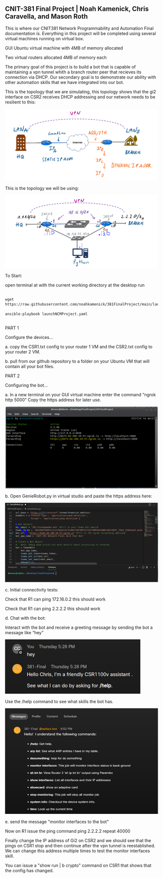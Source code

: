 ## CNIT-381 Final Project | Noah Kamenick, Chris Caravella, and Mason Roth
This is where our CNIT381 Network Programmability and Automation Final documentation is.
Everything in this project will be completed using several virtual machines running on virtual box.

GUI Ubuntu virtual machine with 4MB of memory allocated

Two virtual routers allocated 4MB of memory each

The primary goal of this project is to build a bot that is capable of maintaining a vpn tunnel whith a branch router peer that recieves its connection via DHCP. Our secondary goal is to demonstrate our ability with other automation skills that we have integrated into our bot.

This is the topology that we are simulating, this topology shows that the gi2 interface on CSR2 receives DHCP addressing and our network needs to be resilient to this:

![Topology1](images/Topology1.PNG)

This is the topology we will be using:

![Topology2](images/Topology2.PNG)

To Start: 


open terminal at with the current working directory at the desktop
run 
```

wget https://raw.githubusercontent.com/noahkamenick/381FinalProject/main/launchNCMProject.yaml

ansible-playbook launchNCMProject.yaml


```


PART 1 

Configure the devices...

a. copy the CSR1.txt config to your router 1 VM and the CSR2.txt config to your router 2 VM.

b. pull from our github repository to a folder on your Ubuntu VM that will contain all your bot files.

PART 2

Configuring the bot...

a.	In a new terminal on your GUI virtual machine enter the command “ngrok http 5000” Copy the https address for later use. 

   ![ngroksc](images/ngrok.png)

b. Open GenieRobot.py in virtual studio and paste the https address here:

   ![ngroksc2](images/ngrok2.png)

c. Initial connectivity tests:

Check that R1 can ping 172.16.0.2 this should work

Check that R1 can ping 2.2.2.2 this should work

d. Chat with the bot: 

Interact with the bot and receive a greeting message by sending the bot a message like “hey”

![bot1sc](images/bot1.png)

Use the /help command to see what skills the bot has.

![bot2sc](images/bot2.png)

e. send the message "monitor interfaces to the bot"

Now on R1 issue the ping command ping 2.2.2.2 repeat 40000

Finally change the IP address of Gi2 on CSR2 and we should see that the pings on CSR1 stop and then continue after the vpn tunnel is reestablished. We can change this address multiple times to test the monitor interfaces skill.

You can issue a "show run | b crypto" command on CSR1 that shows that the config has changed.
